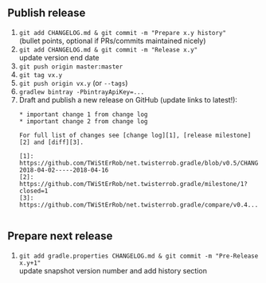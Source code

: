 ## Publish release

 1. `git add CHANGELOG.md & git commit -m "Prepare x.y history"`  
    (bullet points, optional if PRs/commits maintained nicely)
 1. `git add CHANGELOG.md & git commit -m "Release x.y"`  
    update version end date
 1. `git push origin master:master`
 1. `git tag vx.y`
 1. `git push origin vx.y` (or `--tags`)
 1. `gradlew bintray -PbintrayApiKey=...`
 1. Draft and publish a new release on GitHub (update links to latest!):
    ```
    * important change 1 from change log
    * important change 2 from change log
    
    For full list of changes see [change log][1], [release milestone][2] and [diff][3].

    [1]: https://github.com/TWiStErRob/net.twisterrob.gradle/blob/v0.5/CHANGELOG.md#05-2018-04-02-----2018-04-16
    [2]: https://github.com/TWiStErRob/net.twisterrob.gradle/milestone/1?closed=1
    [3]: https://github.com/TWiStErRob/net.twisterrob.gradle/compare/v0.4...v0.5


## Prepare next release

 1. `git add gradle.properties CHANGELOG.md & git commit -m "Pre-Release x.y+1"`  
    update snapshot version number and add history section
